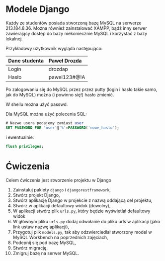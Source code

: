 # Modele Django

Każdy ze studentów posiada stworzoną bazę MySQL na serwerze 213.184.8.36. 
Można również zainstalować XAMPP, bądź inny serwer zawierający dostęp do bazy niekoniecznie MySQL i korzystać z bazy lokalnej.

Przykładowy użytkownik wygląda następująco:

| Dane studenta | Paweł Drozda |
| :-- | :-- |
| Login | drozdap |
| Hasło | pawel123#@!A |

Po zalogowaniu się do MySQL przez przez putty (login i hasło takie samo, jak do MySQL) można (i powinno się!) hasło zmienić.

W shellu można użyć passwd.

Dla MySQL można użyć polecenia SQL:
```sql
# Nazwe usera podajemy zamiast user
SET PASSWORD FOR 'user'@'%'=PASSWORD('nowe_haslo');
```

i ewentualnie:

```sql
flush privileges;
```

# Ćwiczenia

Celem ćwiczenia jest stworzenie projektu w Django

1. Zainstaluj pakiety `django` i `djangorestframework`,
2. Stwórz projekt Django,
3. Stwórz aplikację Django w projekcie z nazwą oddającą cel projektu,
4. Stwórz w aplikacji defaultowy widok (dowolny),
5. W aplikacji stwórz plik `urls.py`, który będzie wyświetlał defaultowy widok
6. W głównym pliku `urls.py` dodaj odwołanie do pliku urls w aplikacji (jako link ustaw nazwę aplikacji),
7. Przygotuj plik `models.py`, tak aby odzwierciedlał stworzony model w MySQL Workbench na poprzednich zajęciach,
8. Podepnij się pod bazę MySQL,
9. Stwórz migrację,
10. Zmigruj bazę na serwer MySQL.